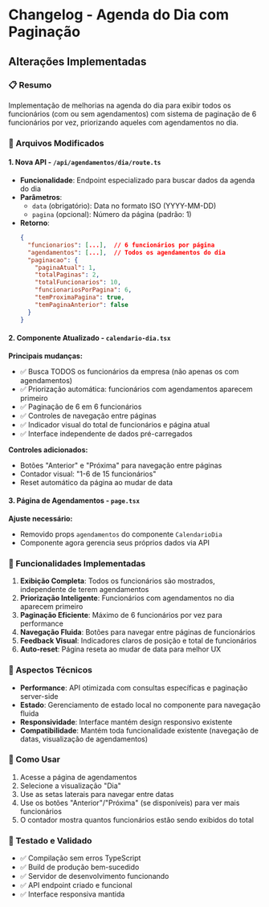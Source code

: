 # Changelog - Agenda do Dia com Paginação

## Alterações Implementadas

### 📋 Resumo
Implementação de melhorias na agenda do dia para exibir todos os funcionários (com ou sem agendamentos) com sistema de paginação de 6 funcionários por vez, priorizando aqueles com agendamentos no dia.

### 🔄 Arquivos Modificados

#### 1. Nova API - `/api/agendamentos/dia/route.ts`
- **Funcionalidade**: Endpoint especializado para buscar dados da agenda do dia
- **Parâmetros**: 
  - `data` (obrigatório): Data no formato ISO (YYYY-MM-DD)
  - `pagina` (opcional): Número da página (padrão: 1)
- **Retorno**:
  ```json
  {
    "funcionarios": [...],  // 6 funcionários por página
    "agendamentos": [...],  // Todos os agendamentos do dia
    "paginacao": {
      "paginaAtual": 1,
      "totalPaginas": 2,
      "totalFuncionarios": 10,
      "funcionariosPorPagina": 6,
      "temProximaPagina": true,
      "temPaginaAnterior": false
    }
  }
  ```

#### 2. Componente Atualizado - `calendario-dia.tsx`
**Principais mudanças:**
- ✅ Busca TODOS os funcionários da empresa (não apenas os com agendamentos)
- ✅ Priorização automática: funcionários com agendamentos aparecem primeiro
- ✅ Paginação de 6 em 6 funcionários
- ✅ Controles de navegação entre páginas
- ✅ Indicador visual do total de funcionários e página atual
- ✅ Interface independente de dados pré-carregados

**Controles adicionados:**
- Botões "Anterior" e "Próxima" para navegação entre páginas
- Contador visual: "1-6 de 15 funcionários"
- Reset automático da página ao mudar de data

#### 3. Página de Agendamentos - `page.tsx`
**Ajuste necessário:**
- Removido props `agendamentos` do componente `CalendarioDia`
- Componente agora gerencia seus próprios dados via API

### 🎯 Funcionalidades Implementadas

1. **Exibição Completa**: Todos os funcionários são mostrados, independente de terem agendamentos
2. **Priorização Inteligente**: Funcionários com agendamentos no dia aparecem primeiro
3. **Paginação Eficiente**: Máximo de 6 funcionários por vez para performance
4. **Navegação Fluida**: Botões para navegar entre páginas de funcionários
5. **Feedback Visual**: Indicadores claros de posição e total de funcionários
6. **Auto-reset**: Página reseta ao mudar de data para melhor UX

### 🔧 Aspectos Técnicos

- **Performance**: API otimizada com consultas específicas e paginação server-side
- **Estado**: Gerenciamento de estado local no componente para navegação fluida
- **Responsividade**: Interface mantém design responsivo existente
- **Compatibilidade**: Mantém toda funcionalidade existente (navegação de datas, visualização de agendamentos)

### 📱 Como Usar

1. Acesse a página de agendamentos
2. Selecione a visualização "Dia"
3. Use as setas laterais para navegar entre datas
4. Use os botões "Anterior"/"Próxima" (se disponíveis) para ver mais funcionários
5. O contador mostra quantos funcionários estão sendo exibidos do total

### 🧪 Testado e Validado

- ✅ Compilação sem erros TypeScript
- ✅ Build de produção bem-sucedido
- ✅ Servidor de desenvolvimento funcionando
- ✅ API endpoint criado e funcional
- ✅ Interface responsiva mantida